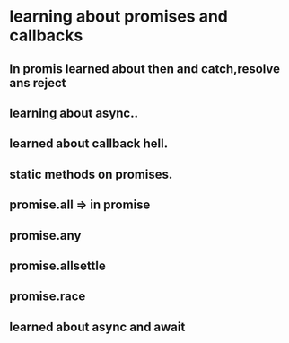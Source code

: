# learning about promises and callbacks

## In promis learned about then and catch,resolve ans reject

## learning about async..

## learned about callback hell.

## static methods on promises.

## promise.all => in promise

## promise.any

## promise.allsettle

## promise.race

## learned about async and await
